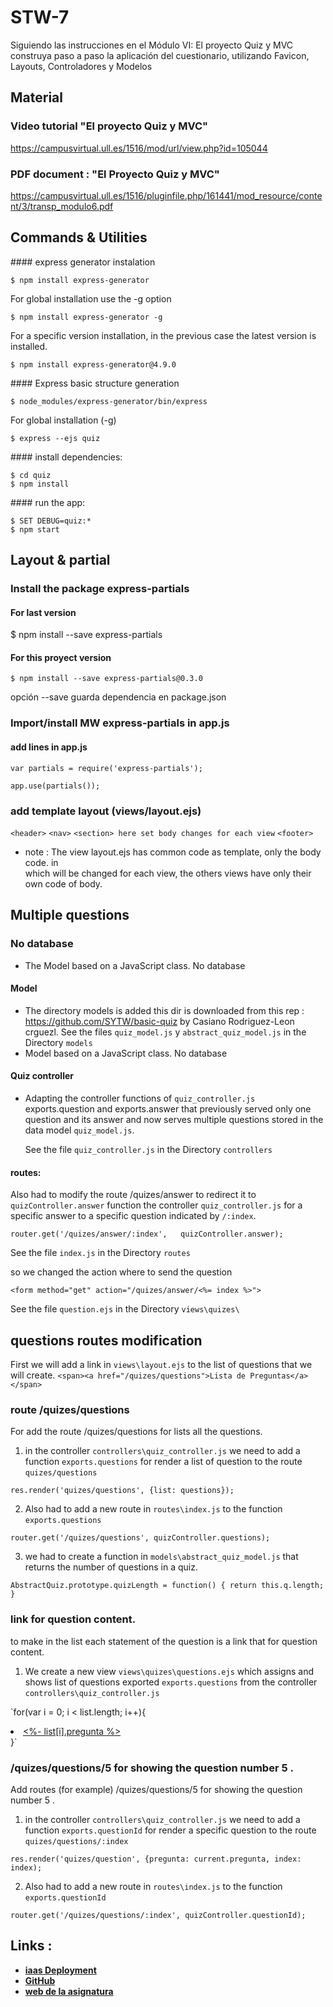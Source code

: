 # STW-7
Siguiendo las instrucciones en el Módulo VI: El proyecto Quiz y MVC construya paso a paso la aplicación del cuestionario, utilizando  Favicon, Layouts, Controladores y Modelos

## Material
### Video tutorial "El proyecto Quiz y MVC"
https://campusvirtual.ull.es/1516/mod/url/view.php?id=105044

### PDF document : "El Proyecto Quiz y MVC"
https://campusvirtual.ull.es/1516/pluginfile.php/161441/mod_resource/content/3/transp_modulo6.pdf

## Commands & Utilities
#### express generator instalation

    $ npm install express-generator

  For global installation use the -g option

    $ npm install express-generator -g

  For a specific version installation, in the previous case the latest version is installed.

    $ npm install express-generator@4.9.0

#### Express basic structure generation

    $ node_modules/express-generator/bin/express

  For global installation (-g)

    $ express --ejs quiz

#### install dependencies:

    $ cd quiz
    $ npm install

#### run the app:

    $ SET DEBUG=quiz:*
    $ npm start

## Layout & partial

### Install the package express-partials
#### For last version

   $ npm install --save express-partials

#### For this proyect version

    $ npm install --save express-partials@0.3.0

opción --save guarda dependencia en package.json

### Import/install MW	express-partials in app.js
#### add lines in app.js

 `var partials = require('express-partials');`

 `app.use(partials());`

### add	template layout (views/layout.ejs)
  `<header>`
  `<nav>`
  `<section> here set body changes for each view`
  `<footer>`

 - note : The view layout.ejs has common code as template, only the body code.
in <section > which will be changed for each view, the others views have only
their own code of body.

## Multiple questions
### No database
- The Model based on a JavaScript class. No database

#### Model
 - The directory models is added
 this dir is downloaded from this rep : https://github.com/SYTW/basic-quiz by Casiano Rodriguez-Leon crguezl.
  See the files  `quiz_model.js` y `abstract_quiz_model.js` in the Directory `models`
 - Model based on a JavaScript class. No database
#### Quiz controller
- Adapting the controller functions of `quiz_controller.js` exports.question and exports.answer that previously served only one question and its answer and now serves multiple questions stored in the data model `quiz_model.js`.

  See the file  `quiz_controller.js` in the Directory `controllers`

#### routes:

Also had to modify the route /quizes/answer to redirect it to `quizController.answer` function the controller `quiz_controller.js` for a specific answer to a specific question indicated by `/:index`.

  `router.get('/quizes/answer/:index',   quizController.answer);`

  See the file  `index.js` in the Directory `routes`

so we changed the action where to send the question

  `<form method="get" action="/quizes/answer/<%= index %>">`

  See the file  `question.ejs` in the Directory `views\quizes\`

## questions routes modification

First we will add a link in  `views\layout.ejs` to the list of questions that we will create.
`<span><a href="/quizes/questions">Lista de Preguntas</a></span>`

### route /quizes/questions
For add the route /quizes/questions for lists all the questions.
1. in the controller `controllers\quiz_controller.js`
we need to add a function `exports.questions` for render a list of question to the route `quizes/questions`

  `res.render('quizes/questions', {list: questions});`

2. Also had to add a new route in `routes\index.js` to the function `exports.questions`

  `router.get('/quizes/questions', quizController.questions);`

3. we had to create a function in `models\abstract_quiz_model.js` that returns the number of questions in a quiz.

  `AbstractQuiz.prototype.quizLength = function() {
    return this.q.length;
  }`

### link for question content.
to make in the list each statement of the question is a link that for question content.
1. We create a new view
`views\quizes\questions.ejs`
which assigns and shows list of questions exported `exports.questions` from the controller `controllers\quiz_controller.js`

`for(var i = 0; i < list.length; i++){
  <li> <a href="/quizes/questions/<%= i+1 %>"><%- list[i].pregunta %></a></li>
}`

### /quizes/questions/5 for showing the question number 5 .
Add routes (for example) /quizes/questions/5 for showing the question number 5 .
1. in the controller `controllers\quiz_controller.js`
we need to add a function `exports.questionId` for render a specific question to the route `quizes/questions/:index`

  `res.render('quizes/question', {pregunta: current.pregunta, index: index);`

2. Also had to add a new route in `routes\index.js` to the function `exports.questionId`

  `router.get('/quizes/questions/:index', quizController.questionId);`

## Links :
* **[iaas Deployment](http://10.6.128.187:8083)**
* **[GitHub](https://github.com/alu4543/STW-7)**
* **[web de la asignatura](http://alu4543.github.io/)**
